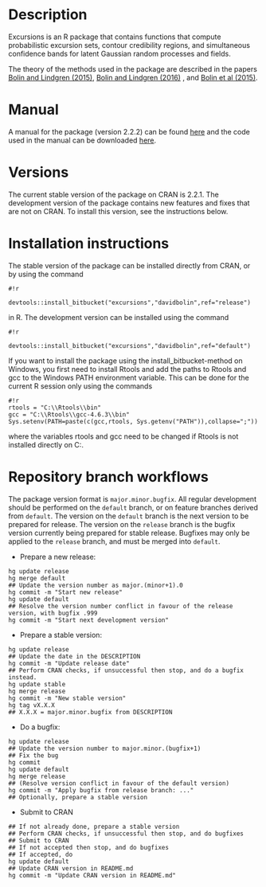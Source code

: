 # Description #
Excursions is an R package that contains functions that compute probabilistic excursion sets, contour credibility regions, and simultaneous confidence bands for latent Gaussian random processes and fields. 

The theory of the methods used in the package are described in the papers [Bolin and Lindgren (2015)](http://onlinelibrary.wiley.com/doi/10.1111/rssb.12055/abstract), [Bolin and Lindgren (2016)](http://www.tandfonline.com/doi/full/10.1080/10618600.2016.1228537) , and [Bolin et al (2015)](http://www3.stat.sinica.edu.tw/statistica/j25n1/J25N120/J25N120.html).


# Manual #
A manual for the package (version 2.2.2) can be found [here](http://www.math.chalmers.se/~bodavid/software/excursions/excursions_manual_v2.pdf) and the code used in the manual can be downloaded [here](http://www.math.chalmers.se/~bodavid/software/excursions/code.zip). 

# Versions #
The current stable version of the package on CRAN is 2.2.1. The development version of the package contains new features and fixes that are not on CRAN. To install this version, see the instructions below. 

# Installation instructions #
The stable version of the package can be installed directly from CRAN, or by using the command
```
#!r

devtools::install_bitbucket("excursions","davidbolin",ref="release")
```
in R. The development version can be installed using the command 
```
#!r

devtools::install_bitbucket("excursions","davidbolin",ref="default")
```

If you want to install the package using the install_bitbucket-method on Windows, you first need to install Rtools and add the paths to Rtools and gcc to the Windows PATH environment variable. This can be done for the current R session only using the commands
```
#!r
rtools = "C:\\Rtools\\bin"
gcc = "C:\\Rtools\\gcc-4.6.3\\bin"
Sys.setenv(PATH=paste(c(gcc,rtools, Sys.getenv("PATH")),collapse=";"))
```
where the variables rtools and gcc need to be changed if Rtools is not installed directly on C:.

# Repository branch workflows #
The package version format is `major.minor.bugfix`. All regular development should be performed on the `default` branch, or on feature branches derived from `default`. The version on the `default` branch is the next version to be prepared for release. The version on the `release` branch is the bugfix version currently being prepared for stable release. Bugfixes may only be applied to the `release` branch, and must be merged into `default`.

   * Prepare a new release:
```
hg update release
hg merge default
## Update the version number as major.(minor+1).0
hg commit -m "Start new release"
hg update default
## Resolve the version number conflict in favour of the release version, with bugfix .999
hg commit -m "Start next development version"
```
  * Prepare a stable version:
```
hg update release
## Update the date in the DESCRIPTION
hg commit -m "Update release date"
## Perform CRAN checks, if unsuccessful then stop, and do a bugfix instead.
hg update stable
hg merge release
hg commit -m "New stable version"
hg tag vX.X.X
## X.X.X = major.minor.bugfix from DESCRIPTION
```
  * Do a bugfix:
```
hg update release
## Update the version number to major.minor.(bugfix+1)
## Fix the bug
hg commit
hg update default
hg merge release
## (Resolve version conflict in favour of the default version)
hg commit -m "Apply bugfix from release branch: ..."
## Optionally, prepare a stable version
```
  * Submit to CRAN
```
## If not already done, prepare a stable version
## Perform CRAN checks, if unsuccessful then stop, and do bugfixes
## Submit to CRAN
## If not accepted then stop, and do bugfixes
## If accepted, do
hg update default
## Update CRAN version in README.md
hg commit -m "Update CRAN version in README.md"
```